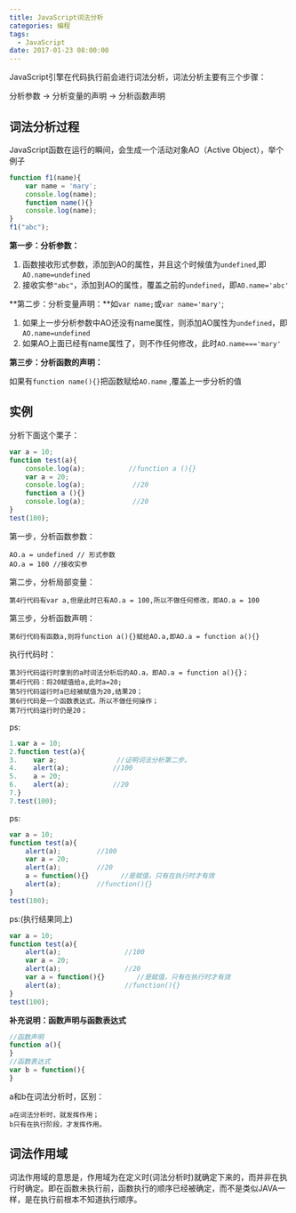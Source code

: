 ```yaml
---
title: JavaScript词法分析
categories: 编程
tags:
  - JavaScript
date: 2017-01-23 08:00:00
---
```


JavaScript引擎在代码执行前会进行词法分析，词法分析主要有三个步骤：

分析参数 -> 分析变量的声明 -> 分析函数声明



## 词法分析过程

JavaScript函数在运行的瞬间，会生成一个活动对象AO（Active Object），举个例子

```javascript
function f1(name){
	var name = 'mary';
    console.log(name);
    function name(){}
    console.log(name);
}
f1("abc");
```

**第一步：分析参数：**

1. 函数接收形式参数，添加到AO的属性，并且这个时候值为`undefined`,即`AO.name=undefined`
2. 接收实参`"abc"`，添加到AO的属性，覆盖之前的`undefined`，即`AO.name='abc'`

**第二步：分析变量声明：**如`var name;`或`var name='mary'`;

1. 如果上一步分析参数中AO还没有name属性，则添加AO属性为`undefined`，即`AO.name=undefined`
2. 如果AO上面已经有name属性了，则不作任何修改，此时`AO.name==='mary'`

**第三步：分析函数的声明：**

如果有`function name(){}`把函数赋给`AO.name` ,覆盖上一步分析的值

## 实例

分析下面这个栗子：

```javascript
var a = 10;
function test(a){
	console.log(a);           //function a (){}
    var a = 20;
    console.log(a);            //20
    function a (){}
    console.log(a);            //20
}
test(100);
```

第一步，分析函数参数：

```pseudocode
AO.a = undefined // 形式参数
AO.a = 100 //接收实参
```

第二步，分析局部变量：

```pseudocode
第4行代码有var a,但是此时已有AO.a = 100,所以不做任何修改，即AO.a = 100
```

第三步，分析函数声明：

```pseudocode
第6行代码有函数a,则将function a(){}赋给AO.a,即AO.a = function a(){}
```

执行代码时：

```pseudocode
第3行代码运行时拿到的a时词法分析后的AO.a，即AO.a = function a(){}；
第4行代码：将20赋值给a,此时a=20;
第5行代码运行时a已经被赋值为20,结果20；
第6行代码是一个函数表达式，所以不做任何操作；
第7行代码运行时仍是20；
```

ps:

```javascript
1.var a = 10;
2.function test(a){
3.    var a;               //证明词法分析第二步。
4.    alert(a);           //100
5.    a = 20;
6.    alert(a);           //20
7.}
7.test(100);
```

ps:

```javascript
var a = 10;
function test(a){
    alert(a);         //100
    var a = 20;
    alert(a);         //20
    a = function(){}        //是赋值，只有在执行时才有效
    alert(a);         //function(){}
}
test(100);
```

ps:(执行结果同上)

```javascript
var a = 10;
function test(a){
    alert(a);                //100
    var a = 20;
    alert(a);                //20
    var a = function(){}        //是赋值，只有在执行时才有效
    alert(a);                //function(){}
}
test(100);
```

**补充说明：函数声明与函数表达式**

```javascript
//函数声明
function a(){
}
//函数表达式
var b = function(){
}
```

a和b在词法分析时，区别：

```pseudocode
a在词法分析时，就发挥作用；
b只有在执行阶段，才发挥作用。
```



## 词法作用域

词法作用域的意思是，作用域为在定义时(词法分析时)就确定下来的，而并非在执行时确定。即在函数未执行前，函数执行的顺序已经被确定，而不是类似JAVA一样，是在执行前根本不知道执行顺序。